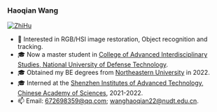 ### Haoqian Wang     
[![ZhiHu](https://img.shields.io/badge/ZhiHu-知乎-blue)](https://www.zhihu.com/people/wanghaoq-23) 

- 🔬 Interested in RGB/HSI image restoration, Object recognition and tracking.
- 🎓 Now a master student in [College of Advanced Interdisciplinary Studies, National University of Defense Technology](https://www.nudt.edu.cn/yssz/qyjcxkxy/index.htm).
- 🎓 Obtained my BE degrees from [Northeastern University](https://www.neu.edu.cn/) in 2022.
- 🎓 Interned at the [Shenzhen Institutes of Advanced Technology, Chinese Academy of Sciences](https://siat.cas.cn/), 2021-2022.
- 📫 Email: 672698359@qq.com; wanghaoqian22@nudt.edu.cn.


